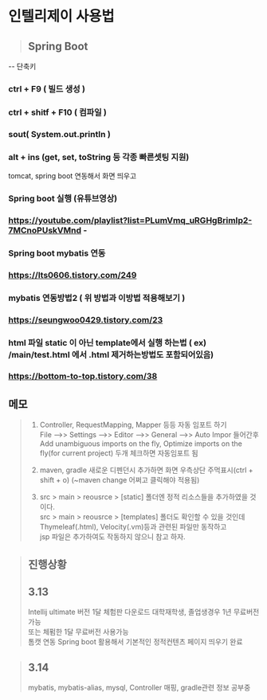 # 인텔리제이 사용법 
> ## Spring Boot

-- 단축키

### ctrl + F9  ( 빌드 생성 )

### ctrl + shitf + F10 ( 컴파일 )

### sout( System.out.println )

### alt + ins (get, set, toString 등 각종 빠른셋팅 지원)



tomcat, spring boot 연동해서 화면 띄우고   
    
    
### Spring boot 실행 (유튜브영상)
### https://youtube.com/playlist?list=PLumVmq_uRGHgBrimIp2-7MCnoPUskVMnd - 
    
### Spring boot mybatis 연동 
### https://lts0606.tistory.com/249  
    
### mybatis 연동방법2 ( 위 방법과 이방법 적용해보기 )
### https://seungwoo0429.tistory.com/23
    
### html 파일 static 이 아닌 template에서 실행 하는법 ( ex) /main/test.html 에서 .html 제거하는방법도 포함되어있음)
### https://bottom-to-top.tistory.com/38
   
   
   
## 메모
> 1. Controller, RequestMapping, Mapper 등등 자동 임포트 하기   
> File –>> Settings –>> Editor –>> General –>> Auto Impor 들어간후   
> Add unambiguous imports on the fly, Optimize imports on the fly(for current project)  두개 체크하면 자동임포트 됨 
> 
> 
> 2. maven, gradle 새로운 디펜던시 추가하면 화면 우측상단 주먹표시(ctrl + shift + o) (~maven change 어쩌고 클릭해야 적용됨)
>    
>3. src > main > reousrce > [static] 폴더엔 정적 리소스들을 추가하였을 것이다.   
    src > main > reousrce > [templates] 폴더도 확인할 수 있을 것인데 Thymeleaf(.html), Velocity(.vm)등과 관련된 파일만 동작하고   
    jsp 파일은 추가하여도 작동하지 않으니 참고 하자.


   
   
> ## 진행상황
> ## 3.13 
> Intellij ultimate 버전 1달 체험판 다운로드
> 대학재학생, 졸업생경우 1년 무료버전 가능   
> 또는 체펌한 1달 무료버전 사용가능   
> 톰캣 연동 Spring boot 활용해서 기본적인 정적컨텐츠 페이지 띄우기 완료   
    
> ## 3.14
> mybatis, mybatis-alias, mysql, Controller 매핑, gradle관련 정보 공부중
